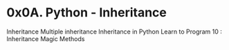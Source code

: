 # 0x0A. Python - Inheritance
Inheritance
Multiple inheritance
Inheritance in Python
Learn to Program 10 : Inheritance Magic Methods

